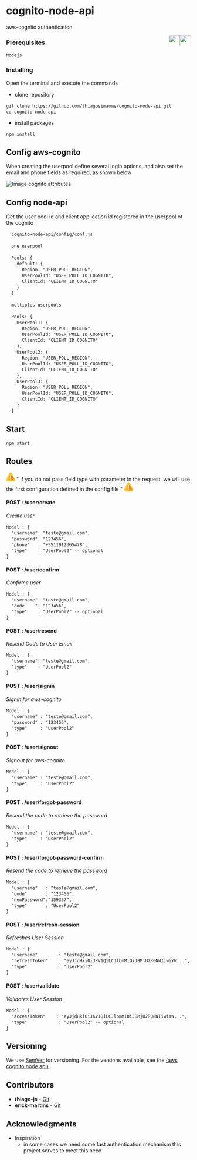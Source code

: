 # cognito-node-api

aws-cognito authentication

<img src="./docs/img/logo_aws_cognito.jpg" width="30" height="30" style="float: right"/> <img src="./docs/img/logo_nodejs.png" width="30" height="30" style="float: right" />

### Prerequisites

```
Nodejs
```

### Installing

Open the terminal and execute the commands

- clone repository

```
git clone https://github.com/thiagosimaome/cognito-node-api.git
cd cognito-node-api
```

- install packages

```
npm install
```

## Config aws-cognito

When creating the userpool define several login options, and also set the email and phone fields as required, as shown below

![Image cognito attributes](./docs/img/model_aws_cognito.png)

## Config node-api

Get the user pool id and client application id registered in the userpool of the cognito

```
  cognito-node-api/config/conf.js

  one userpool

  Pools: {
    default: {
      Region: "USER_POLL_REGION",
      UserPoolId: "USER_POLL_ID_COGNITO",
      ClientId: "CLIENT_ID_COGNITO"
    }
  }

  multiples userpools

  Pools: {
    UserPool1: {
      Region: "USER_POLL_REGION",
      UserPoolId: "USER_POLL_ID_COGNITO",
      ClientId: "CLIENT_ID_COGNITO"
    },
    UserPool2: {
      Region: "USER_POLL_REGION",
      UserPoolId: "USER_POLL_ID_COGNITO",
      ClientId: "CLIENT_ID_COGNITO"
    },
    UserPool3: {
      Region: "USER_POLL_REGION",
      UserPoolId: "USER_POLL_ID_COGNITO",
      ClientId: "CLIENT_ID_COGNITO"
    }
  }

```

## Start

```
npm start
```

## Routes

![Image cognito attributes](./docs/img/complain.png) " if you do not pass field type with parameter in the request, we will use the first configuration defined in the config file " ![Image cognito attributes](./docs/img/complain.png)

#### POST : /user/create

_Create user_

```
Model : {
  "username": "teste@gmail.com",
  "password": "123456",
  "phone"   : "+5511912365478",
  "type"    : "UserPool2" -- optional
}

```

#### POST : /user/confirm

_Confirme user_

```
Model : {
  "username": "teste@gmail.com",
  "code    ": "123456",
  "type"    : "UserPool2" -- optional
}

```

#### POST : /user/resend

_Resend Code to User Email_

```
Model : {
  "username": "teste@gmail.com",
  "type"    : "UserPool2"
}

```

#### POST : /user/signin

_Signin for aws-cognito_

```
Model : {
  "username" : "teste@gmail.com",
  "password" : "123456",
  "type"     : "UserPool2"
}

```

#### POST : /user/signout

_Signout for aws-cognito_

```
Model : {
  "username" : "teste@gmail.com",
  "type"     : "UserPool2"
}

```

#### POST : /user/forgot-password

_Resend the code to retrieve the password_

```
Model : {
  "username" : "teste@gmail.com",
  "type"     : "UserPool2"
}
```

#### POST : /user/forgot-password-confirm

_Resend the code to retrieve the password_

```
Model : {
  "username"   : "teste@gmail.com",
  "code"       : "123456",
  "newPassword":"159357",
  "type"       : "UserPool2"
}
```

#### POST : /user/refresh-session

_Refreshes User Session_

```
Model : {
  "username"   		: "teste@gmail.com",
  "refreshToken"    : "eyJjdHkiOiJKV1QiLCJlbmMiOiJBMjU2R0NNIiwiYW...",
  "type"       		: "UserPool2"
}
```

#### POST : /user/validate

_Validates User Session_

```
Model : {
  "accessToken"    : "eyJjdHkiOiJKV1QiLCJlbmMiOiJBMjU2R0NNIiwiYW...",
  "type"       		: "UserPool2" -- optional
}
```

## Versioning

We use [SemVer](http://semver.org/) for versioning. For the versions available, see the [(aws cognito node api)](https://github.com/your/project/tags).

## Contributors

- **thiago-js** - [Git](https://github.com/thiago-js)
- **erick-martins** - [Git](https://github.com/erick-martins)

## Acknowledgments

- Inspiration
  - in some cases we need some fast authentication mechanism this project serves to meet this need

